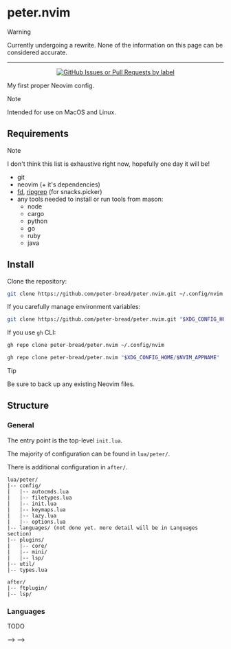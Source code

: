 # peter.nvim

> [!WARNING]
> Currently undergoing a rewrite.
> None of the information on this page can be considered accurate.

---

<!-- markdownlint-disable MD033 -->

<div align="center">
  <a href="https://github.com/peter-bread/peter.nvim/issues?q=is%3Aissue+is%3Aopen+label%3AP0">
    <img alt="GitHub Issues or Pull Requests by label"
    src="https://img.shields.io/github/issues/peter-bread/peter.nvim/P0?style=for-the-badge&label=Priorities">
  </a>
</div>

<!-- markdownlint-restore -->

My first proper Neovim config.

> [!NOTE]
> Intended for use on MacOS and Linux.

## Requirements

> [!NOTE]
> I don't think this list is exhaustive right now, hopefully one day it will be!

<!-- markdownlint-disable MD013 -->

- git
- neovim (+ it's dependencies)
- [fd](https://github.com/sharkdp/fd), [ripgrep](https://github.com/BurntSushi/ripgrep) (for snacks.picker)
- any tools needed to install or run tools from mason:
  - node
  - cargo
  - python
  - go
  - ruby
  - java

<!-- markdownlint-restore -->

## Install

Clone the repository:

```sh
git clone https://github.com/peter-bread/peter.nvim.git ~/.config/nvim
```

If you carefully manage environment variables:

```sh
git clone https://github.com/peter-bread/peter.nvim.git "$XDG_CONFIG_HOME/$NVIM_APPNAME"
```

If you use `gh` CLI:

```sh
gh repo clone peter-bread/peter.nvim ~/.config/nvim
```

```sh
gh repo clone peter-bread/peter.nvim "$XDG_CONFIG_HOME/$NVIM_APPNAME"
```

> [!TIP]
> Be sure to back up any existing Neovim files.

## Structure

### General

The entry point is the top-level `init.lua`.

The majority of configuration can be found in `lua/peter/`.

There is additional configuration in `after/`.

```text
lua/peter/
|-- config/
|   |-- autocmds.lua
|   |-- filetypes.lua
|   |-- init.lua
|   |-- keymaps.lua
|   |-- lazy.lua
|   |-- options.lua
|-- languages/ (not done yet. more detail will be in Languages section)
|-- plugins/
|   |-- core/
|   |-- mini/
|   |-- lsp/
|-- util/
|-- types.lua
```

```text
after/
|-- ftplugin/
|-- lsp/
```

### Languages

TODO

<!-- Programming languages are configured in two places: -->
<!---->
<!-- <!-- markdownlint-disable MD013 --> -->
<!---->
<!-- - [`lua/plugins/languages`](https://github.com/peter-bread/peter.nvim/tree/main/lua/peter/plugins/languages): plugin configuration -->
<!-- - [`after/ftplugin`](https://github.com/peter-bread/peter.nvim/tree/main/after/ftplugin): extra configuration (e.g. `vim.bo`, snippets\*) -->
<!---->
<!-- You can use [`require("peter.util.new_lang")`](https://github.com/peter-bread/peter.nvim/blob/main/lua/peter/util/new_lang.lua) to access a wrapper module that simplifies -->
<!-- some plugin setup for progamming languages. -->
<!---->
<!-- <!-- markdownlint-restore --> -->
<!---->
<!-- It is useful for: -->
<!---->
<!-- - treesitter (installing parsers) -->
<!-- - mason (package manager for external editor tooling, e.g. lsp, formatters, etc.) -->
<!-- - lspconfig (setting up LSP) -->
<!-- - format (setting up formatting) -->
<!-- - lint (setting up linting) -->
<!-- - test (set up testing) -->
<!-- - dap (set up debugging) -->
<!---->
<!-- On top of that, you can include other plugins, but you need to set them up manually. -->
<!---->
<!-- ## License -->
<!---->
<!-- Licensed under [MIT](./LICENSE), feel free to use any parts you like. -->
<!---->
<!-- Code taken from other external projects is detailed [here](./THIRD_PARTY.md). -->
<!---->
<!-- --- -->
<!---->
<!-- \* Snippets can also be set in `snippets/snippets/<language>.json` (global) and -->
<!-- `.vscode/*.code-snippets` (project-specific.) -->
